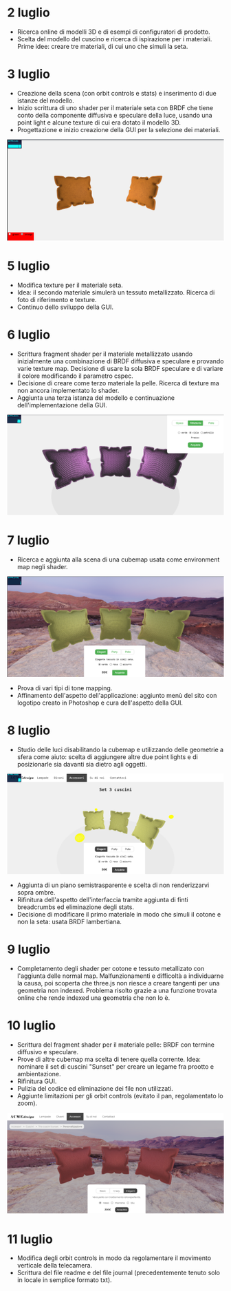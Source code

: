 # 2 luglio
- Ricerca online di modelli 3D e di esempi di configuratori di prodotto. 
- Scelta del modello del cuscino e ricerca di ispirazione per i materiali. Prime idee: creare tre materiali, di cui uno che simuli la seta.

# 3 luglio
- Creazione della scena (con orbit controls e stats) e inserimento di due istanze del modello. 
- Inizio scrittura di uno shader per il materiale seta con BRDF che tiene conto della componente diffusiva e speculare della luce, usando una point light e alcune texture di cui era dotato il modello 3D. 
- Progettazione e inizio creazione della GUI per la selezione dei materiali.

![prime prove 3 luglio](imgs/screenshot_3_luglio.png)

# 5 luglio
- Modifica texture per il materiale seta.
- Idea: il secondo materiale simulerà un tessuto metallizzato. Ricerca di foto di riferimento e texture.
- Continuo dello sviluppo della GUI.

# 6 luglio
- Scrittura fragment shader per il materiale metallizzato usando inizialmente una combinazione di BRDF diffusiva e speculare e provando varie texture map. Decisione di usare la sola BRDF speculare e di variare il colore modificando il parametro cspec.
- Decisione di creare come terzo materiale la pelle. Ricerca di texture ma non ancora implementato lo shader.
- Aggiunta una terza istanza del modello e continuazione dell'implementazione della GUI.

![aggiunta terzo modello e materiale metallizzato](imgs/screenshot_6_luglio.png)

# 7 luglio
- Ricerca e aggiunta alla scena di una cubemap usata come environment map negli shader. 

![aggiunta cubemap e modifiche aspetto](imgs/screenshot_7_luglio.png)

- Prova di vari tipi di tone mapping. 
- Affinamento dell'aspetto dell'applicazione: aggiunto menù del sito con logotipo creato in Photoshop e cura dell'aspetto della GUI.

# 8 luglio
- Studio delle luci disabilitando la cubemap e utilizzando delle geometrie a sfera come aiuto: scelta di aggiungere altre due point lights e di posizionarle sia davanti sia dietro agli oggetti. 

![studio delle luci](imgs/screenshot_8_luglio.png)

- Aggiunta di un piano semistrasparente e scelta di non renderizzarvi sopra ombre. 
- Rifinitura dell'aspetto dell'interfaccia tramite aggiunta di finti breadcrumbs ed eliminazione degli stats.
- Decisione di modificare il primo materiale in modo che simuli il cotone e non la seta: usata BRDF lambertiana.

# 9 luglio
- Completamento degli shader per cotone e tessuto metallizato con l'aggiunta delle normal map. Malfunzionamenti e difficoltà a individuarne la causa, poi scoperta che three.js non riesce a creare tangenti per una geometria non indexed. Problema risolto grazie a una funzione trovata online che rende indexed una geometria che non lo è.

# 10 luglio
- Scrittura del fragment shader per il materiale pelle: BRDF con termine diffusivo e speculare.
- Prove di altre cubemap ma scelta di tenere quella corrente. Idea: nominare il set di cuscini "Sunset" per creare un legame fra prootto e ambientazione. 
- Rifinitura GUI.
- Pulizia del codice ed eliminazione dei file non utilizzati.
- Aggiunte limitazioni per gli orbit controls (evitato il pan, regolamentato lo zoom).

![scena finale con materiale pelle](imgs/scena_pelle.png)

# 11 luglio
- Modifica degli orbit controls in modo da regolamentare il movimento verticale della telecamera.
- Scrittura del file readme e del file journal (precedentemente tenuto solo in locale in semplice formato txt).

